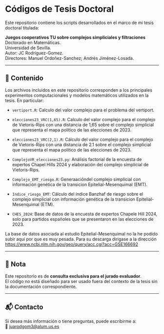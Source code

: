 # Códigos de Tesis Doctoral

Este repositorio contiene los scripts desarrollados en el marco de mi tesis doctoral titulada:

**Juegos cooperativos TU sobre complejos simpliciales y filtraciones**  
Doctorado en Matemáticas.  
Universidad de Sevilla.  
Autor: JC Rodríguez-Gomez.  
Directores: Manuel Ordoñez-Sanchez; Andrés Jiménez-Losada.  

---

## 📂 Contenido

Los archivos incluidos en este repositorio corresponden a los principales experimentos computacionales y modelos matemáticos utilizados en la tesis. En particular:

- `vertiport.R`: Calculo del valor complejo para el problema del vertiport.
  
- `elecciones23_VRC(1,65).R`: Calculo del valor complejo para el complejo de Vietoris-Rips con una distancia de 1,65 sobre el complejo simplicial que representa el mapa politico de las elecciones de 2023.
  
- `elecciones23_VRC(2,1).R`: Cálculo del valor complejo para el complejo de Vietoris-Rips con una distancia de 2.1 sobre el complejo simplicial que representa el mapa politico de las elecciones de 2023.
  
- `ComplejoVR_elecciones23.py`: Análisis factorial de la encuesta de expertos Chapel Hills 2024 y elaboración del complejo simplicial de Vietoris-Rips.
  
- `Complejo_EMT_riesgo.R`: Generaacióndel complejo simplicial con información genética de la transicion Epitelial-Mesenquimal (EMT).
  
- `Indice_riesgo_EMT`: Cálculo del índice Banzhaf de riesgo sobre el complejo simplicial con información genética de la transicion Epitelial-Mesenquimal (ETM).
  
- `CHES_2024`: Base de datos de la encuesta de expertos Chapele Hill 2024, solo para partidos españoles que se presentaron en las elecciones de 2023.

La base de datos asociada al estudio Epitelial-Mesenquimal no la he podido subir aqui por que es muy pesada. Para su descarga dirigase a la dirección https://www.ncbi.nlm.nih.gov/geo/query/acc.cgi?acc=GSE166692

---

## 📌 Nota

Este repositorio es de **consulta exclusiva para el jurado evaluador**.  
El código no está diseñado para ser usado fuera del contexto de la tesis sin la documentación correspondiente.

---

## 📬 Contacto

Si desea más información o tiene preguntas, puede escribirme a:  
📧 juarodgom3@alum.us.es

